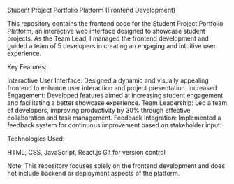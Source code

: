 Student Project Portfolio Platform (Frontend Development)

This repository contains the frontend code for the Student Project Portfolio Platform, an interactive web interface designed to showcase student projects. As the Team Lead, I managed the frontend development and guided a team of 5 developers in creating an engaging and intuitive user experience.

Key Features:

Interactive User Interface: Designed a dynamic and visually appealing frontend to enhance user interaction and project presentation.
Increased Engagement: Developed features aimed at increasing student engagement and facilitating a better showcase experience.
Team Leadership: Led a team of developers, improving productivity by 30% through effective collaboration and task management.
Feedback Integration: Implemented a feedback system for continuous improvement based on stakeholder input.

Technologies Used:

HTML, CSS, JavaScript, React.js
Git for version control

Note: This repository focuses solely on the frontend development and does not include backend or deployment aspects of the platform.
